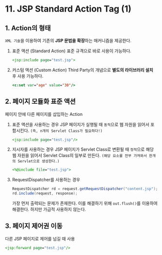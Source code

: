 # 11. JSP Standard Action Tag (1)
## 1. Action의 형태
`XML 기술`을 이용하여 기존의 **JSP 문법을 확장**하는 매커니즘을 제공한다.
1. 표준 액션 (Standard Action)
    표준 규격으로 바로 사용이 가능하다.
    ```JSP
    <jsp:include page="test.jsp">
    ```
2. 커스텀 액션 (Custom Action)
    Third Party의 개념으로 **별도의 라이브러리 설치** 후 사용 가능하다.  
    ```JSP
    <c:set var="age" value="30"/>
    ```
## 2. 페이지 모듈화 표준 액션
페이지 안에 다른 페이지를 삽입하는 Action
1. 표준 액션을 사용하는 경우 
JSP 페이지가 실행될 때 `동적`으로 웹 자원을 읽어서 포함시킨다. `(즉, n개의 Servlet Class가 필요하다!)`

    ```JSP
    <jsp:include page="test.jsp"/>
    ```
2. 지시자를 사용하는 경우
JSP 페이지가 Servlet Class로 변환될 때 `정적`으로 해당 웹 자원을 읽어서 Servlet Class의 일부로 만든다. `(해당 요소를 전부 가져와서 한개의 Servlet으로 생성한다.)`
    
    ```JSP
    <%@include file="test.jsp">
    ```
3. RequestDispatcher를 사용하는 경우
    ```Java
    RequestDispatcher rd = request.getRequestDispatcher("content.jsp");
    rd.include(request, response);
    ```
    
    가장 먼저 출력되는 문제가 존재한다. 이를 해결하기 위해 `out.flush()`를 이용하여 해결한다. 하지만 가급적 사용하지 않는다.

## 3. 페이지 제어권 이동
다른 JSP 페이지로 제어를 넘길 때 사용

```JSP
<jsp:forward page="test.jsp"/>
```